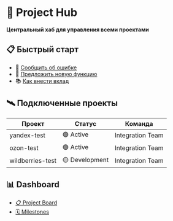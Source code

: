 # 🎯 Project Hub

**Центральный хаб для управления всеми проектами**

## 📋 Быстрый старт

- 🐞 [Сообщить об ошибке](/.github/ISSUE_TEMPLATE/🐞-bug-report.md)
- 🚀 [Предложить новую функцию](/.github/ISSUE_TEMPLATE/🚀-feature-request.md)
- 📚 [Как внести вклад](/docs/CONTRIBUTING.md)

## 🛰️ Подключенные проекты

| Проект | Статус | Команда |
|--------|--------|---------|
| yandex-test | 🟢 Active | Integration Team |
| ozon-test | 🟢 Active | Integration Team |
| wildberries-test | 🟡 Development | Integration Team |

## 📊 Dashboard

- [📋 Project Board](https://github.com/cdek-it/project-hub/projects/1)
- [🗓️ Milestones](https://github.com/cdek-it/project-hub/milestones)
